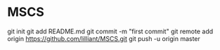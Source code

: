 MSCS
====
git init
git add README.md
git commit -m "first commit"
git remote add origin https://github.com/lilliant/MSCS.git
git push -u origin master
